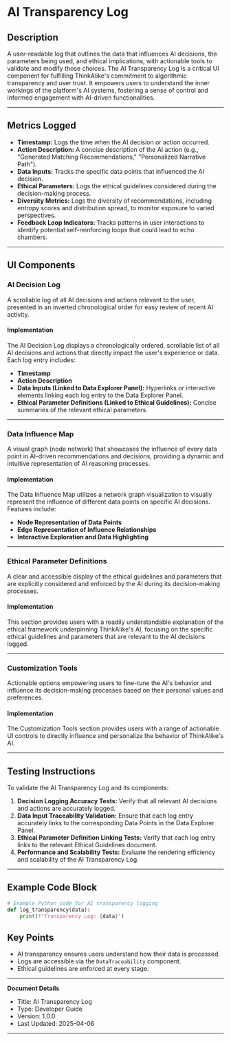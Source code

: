 # AI Transparency Log

## Description
A user-readable log that outlines the data that influences AI decisions, the parameters being used, and ethical implications, with actionable tools to validate and modify those choices. The AI Transparency Log is a critical UI component for fulfilling ThinkAlike's commitment to algorithmic transparency and user trust. It empowers users to understand the inner workings of the platform's AI systems, fostering a sense of control and informed engagement with AI-driven functionalities.

---

## Metrics Logged

- **Timestamp:** Logs the time when the AI decision or action occurred.
- **Action Description:** A concise description of the AI action (e.g., "Generated Matching Recommendations," "Personalized Narrative Path").
- **Data Inputs:** Tracks the specific data points that influenced the AI decision.
- **Ethical Parameters:** Logs the ethical guidelines considered during the decision-making process.
- **Diversity Metrics:** Logs the diversity of recommendations, including entropy scores and distribution spread, to monitor exposure to varied perspectives.
- **Feedback Loop Indicators:** Tracks patterns in user interactions to identify potential self-reinforcing loops that could lead to echo chambers.

---

## UI Components

### **AI Decision Log**
A scrollable log of all AI decisions and actions relevant to the user, presented in an inverted chronological order for easy review of recent AI activity.

#### Implementation
The AI Decision Log displays a chronologically ordered, scrollable list of all AI decisions and actions that directly impact the user's experience or data. Each log entry includes:
- **Timestamp**
- **Action Description**
- **Data Inputs (Linked to Data Explorer Panel):** Hyperlinks or interactive elements linking each log entry to the Data Explorer Panel.
- **Ethical Parameter Definitions (Linked to Ethical Guidelines):** Concise summaries of the relevant ethical parameters.

---

### **Data Influence Map**
A visual graph (node network) that showcases the influence of every data point in AI-driven recommendations and decisions, providing a dynamic and intuitive representation of AI reasoning processes.

#### Implementation
The Data Influence Map utilizes a network graph visualization to visually represent the influence of different data points on specific AI decisions. Features include:
- **Node Representation of Data Points**
- **Edge Representation of Influence Relationships**
- **Interactive Exploration and Data Highlighting**

---

### **Ethical Parameter Definitions**
A clear and accessible display of the ethical guidelines and parameters that are explicitly considered and enforced by the AI during its decision-making processes.

#### Implementation
This section provides users with a readily understandable explanation of the ethical framework underpinning ThinkAlike's AI, focusing on the specific ethical guidelines and parameters that are relevant to the AI decisions logged.

---

### **Customization Tools**
Actionable options empowering users to fine-tune the AI's behavior and influence its decision-making processes based on their personal values and preferences.

#### Implementation
The Customization Tools section provides users with a range of actionable UI controls to directly influence and personalize the behavior of ThinkAlike's AI.

---

## Testing Instructions
To validate the AI Transparency Log and its components:
1. **Decision Logging Accuracy Tests:** Verify that all relevant AI decisions and actions are accurately logged.
2. **Data Input Traceability Validation:** Ensure that each log entry accurately links to the corresponding Data Points in the Data Explorer Panel.
3. **Ethical Parameter Definition Linking Tests:** Verify that each log entry links to the relevant Ethical Guidelines document.
4. **Performance and Scalability Tests:** Evaluate the rendering efficiency and scalability of the AI Transparency Log.

---

## Example Code Block

```python
# Example Python code for AI transparency logging
def log_transparency(data):
    print(f"Transparency Log: {data}")
```

## Key Points

- AI transparency ensures users understand how their data is processed.
- Logs are accessible via the `DataTraceability` component.
- Ethical guidelines are enforced at every stage.

---
**Document Details**
- Title: AI Transparency Log
- Type: Developer Guide
- Version: 1.0.0
- Last Updated: 2025-04-06
---


